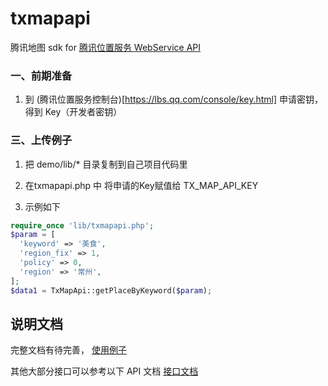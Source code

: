 # txmapapi

腾讯地图 sdk for [腾讯位置服务 WebService API](https://lbs.qq.com/webservice_v1/)

### 一、前期准备

1. 到 (腾讯位置服务控制台)[https://lbs.qq.com/console/key.html] 申请密钥，得到 Key（开发者密钥）


### 三、上传例子

1. 把 demo/lib/* 目录复制到自己项目代码里

2. 在txmapapi.php 中 将申请的Key赋值给 TX_MAP_API_KEY

3. 示例如下
```php
require_once 'lib/txmapapi.php';
$param = [
  'keyword' => '美食',
  'region_fix' => 1,
  'policy' => 0,
  'region' => '常州',
];
$data1 = TxMapApi::getPlaceByKeyword($param);

```

## 说明文档

完整文档有待完善， [使用例子](demo/demo.php)

其他大部分接口可以参考以下 API 文档 [接口文档](https://lbs.qq.com/webservice_v1/)
